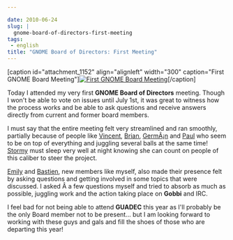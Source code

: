 ```yaml
---

date: 2010-06-24
slug: |
  gnome-board-of-directors-first-meeting
tags:
 - english
title: "GNOME Board of Directors: First Meeting"
---
```


\[caption id="attachment_1152" align="alignleft" width="300"
caption="First GNOME Board Meeting"\][![First GNOME Board
Meeting](http://www.ogmaciel.com/wp-content/uploads/2010/06/340305918_6413d10fcc_z-300x225.jpg)](http://www.flickr.com/photos/jonjon_2k8/340305918/)\[/caption\]

Today I attended my very first **GNOME Board of Directors** meeting.
Though I won't be able to vote on issues until July 1st, it was great to
witness how the process works and be able to ask questions and receive
answers directly from current and former board members.

I must say that the entire meeting felt very streamlined and ran
smoothly, partially because of people like
[Vincent](http://www.vuntz.net/journal/),
[Brian](http://blogs.sun.com/yippi/),
[GermÃ¡n](http://blogs.gnome.org/gpoo) and
[Paul](http://www.paulcutler.org/blog) who seem to be on top of
everything and juggling several balls at the same time!
[Stormy](http://stormyscorner.com/) must sleep very well at night
knowing she can count on people of this caliber to steer the project.

[Emily](http://blogs.sun.com/emily/) and
[Bastien](http://www.hadess.net/), new members like myself, also made
their presence felt by asking questions and getting involved in some
topics that were discussed. I asked Â a few questions myself and tried
to absorb as much as possible, juggling work and the action taking place
on **Gobbi** and IRC.

I feel bad for not being able to attend **GUADEC** this year as I'll
probably be the only Board member not to be present... but I am looking
forward to working with these guys and gals and fill the shoes of those
who are departing this year!
